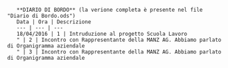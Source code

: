 
       
       **DIARIO DI BORDO** (la verione completa è presente nel file "Diario di Bordo.ods")
       Data | Ora | Descrizione
       --- | --- | ---
       18/04/2016 | 1 | Intruduzione al progetto Scuola Lavoro 
       " | 2 | Incontro con Rappresentante della MANZ AG. Abbiamo parlato di Organigramma aziendale
       " | 3 | Incontro con Rappresentante della MANZ AG. Abbiamo parlato di Organigramma aziendale
